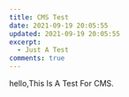 ```yaml
---
title: CMS Test
date: 2021-09-19 20:05:55
updated: 2021-09-19 20:05:55
excerpt:
  - Just A Test
comments: true
---
```

hello,This Is A Test For CMS.